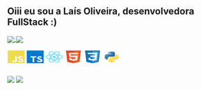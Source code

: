## Oiii eu sou a Laís Oliveira, desenvolvedora FullStack :)
<div>
<a href="https://github.com/laiscarvo/github-readme-stats">
  <img align="center" src="https://github-readme-stats.vercel.app/api?username=laiscarvo&count_private=true&show_icons=true&theme=dracula" />
</a>
<a href="https://github.com/laiscarvo/github-readme-stats">
  <img align="center" src="https://github-readme-stats.vercel.app/api/top-langs/?username=laiscarvo&langs_count=8&layout=compact&show_icons=true&theme=dracula" />
</a>

</div>

<div style="display: inline_block"><br>
  <img align="center" alt="Js" height="30" width="40" src="https://raw.githubusercontent.com/devicons/devicon/master/icons/javascript/javascript-plain.svg">
  <img align="center" alt="Ts" height="30" width="40" src="https://raw.githubusercontent.com/devicons/devicon/master/icons/typescript/typescript-plain.svg">
  <img align="center" alt="React" height="30" width="40" src="https://raw.githubusercontent.com/devicons/devicon/master/icons/react/react-original.svg">
  <img align="center" alt="HTML" height="30" width="40" src="https://raw.githubusercontent.com/devicons/devicon/master/icons/html5/html5-original.svg">
  <img align="center" alt="CSS" height="30" width="40" src="https://raw.githubusercontent.com/devicons/devicon/master/icons/css3/css3-original.svg">
  <img align="center" alt="Python" height="30" width="40" src="https://raw.githubusercontent.com/devicons/devicon/master/icons/python/python-original.svg">
</div>
  
  ##
 
<div> 
  <a href = "mailto:laiscarvoliveira@gmail.com"><img src="https://img.shields.io/badge/-Gmail-%23333?style=for-the-badge&logo=gmail&logoColor=white" target="_blank"></a>
  <a href="linkedin.com/in/laís-oliveira-6520a9141" target="_blank"><img src="https://img.shields.io/badge/-LinkedIn-%230077B5?style=for-the-badge&logo=linkedin&logoColor=white" target="_blank"></a> 
  
</div>
